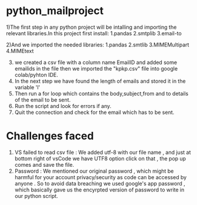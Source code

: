 # python_mailproject

1)The first step in any python project will be intalling and importing the relevant libraries.In this project first install:
     1.pandas
     2.smtplib
     3.email-to

2)And we imported the needed libraries:
     1.pandas
     2.smtlib
     3.MIMEMultipart
     4.MIMEtext

3) we created a csv file with a column name EmailID and added some emailids in the file then we imported the "kpkp.csv" file into google colab/pyhton IDE.
4) In the next step we have found the length of emails and stored it in the variable 'l'
5) Then run a for loop which contains the body,subject,from and to details of the email to be sent.
6) Run the script and look for errors if any.
7) Quit the connection and check for the email which has to be sent.

# Challenges faced
1) VS failed to read csv file : We added utf-8 with our file name , and just at bottom right of vsCode we have UTF8 option click on that , the pop up comes and save the file.
2) Password : We mentioned our original password , which might be harmful for your account privacy/security as code can be accessed by anyone . So to avoid data breaching we used google's app password , which basically gave us the encyrpted version of password to write in our python script.
